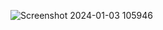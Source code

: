 ![Screenshot 2024-01-03 105946](https://github.com/RV2915/float-and-integer-number/assets/146526270/12662697-4c7f-4895-8d34-f2aa2a4b4171)
